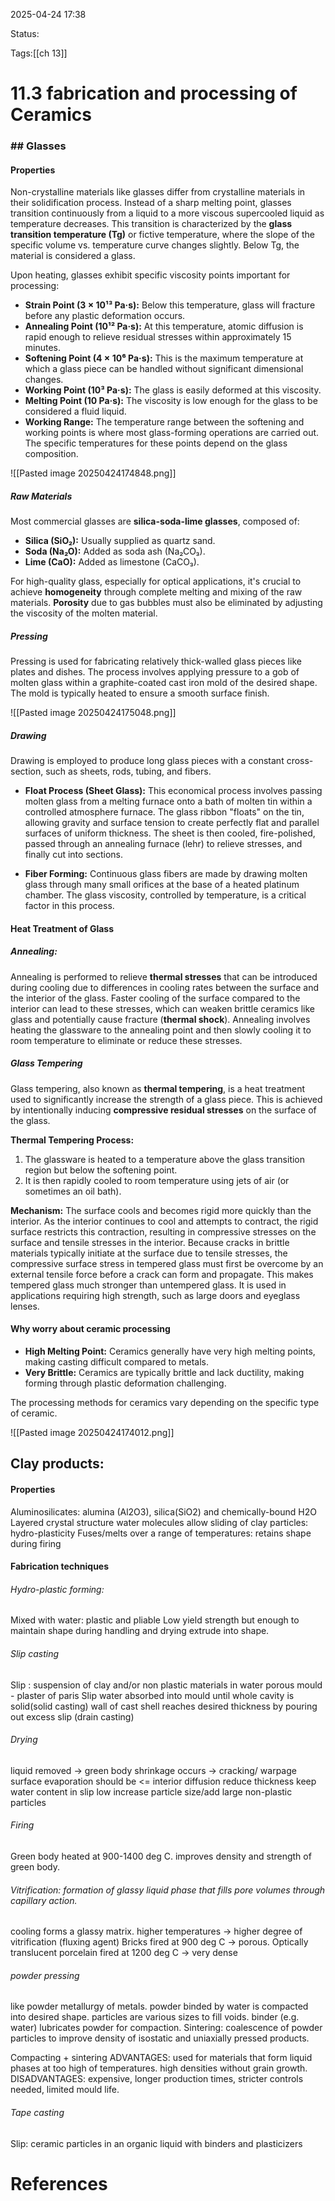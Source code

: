 2025-04-24 17:38

Status:

Tags:[[ch 13]]

# 11.3 fabrication and processing of Ceramics


### ## Glasses

#### Properties

Non-crystalline materials like glasses differ from crystalline materials in their solidification process. Instead of a sharp melting point, glasses transition continuously from a liquid to a more viscous supercooled liquid as temperature decreases. This transition is characterized by the **glass transition temperature (Tg)** or fictive temperature, where the slope of the specific volume vs. temperature curve changes slightly. Below Tg, the material is considered a glass.

Upon heating, glasses exhibit specific viscosity points important for processing:

* **Strain Point (3 × 10¹³ Pa·s):** Below this temperature, glass will fracture before any plastic deformation occurs.
* **Annealing Point (10¹² Pa·s):** At this temperature, atomic diffusion is rapid enough to relieve residual stresses within approximately 15 minutes.
* **Softening Point (4 × 10⁶ Pa·s):** This is the maximum temperature at which a glass piece can be handled without significant dimensional changes.
* **Working Point (10³ Pa·s):** The glass is easily deformed at this viscosity.
* **Melting Point (10 Pa·s):** The viscosity is low enough for the glass to be considered a fluid liquid.
* **Working Range:** The temperature range between the softening and working points is where most glass-forming operations are carried out. The specific temperatures for these points depend on the glass composition.

![[Pasted image 20250424174848.png]]

##### Raw Materials

Most commercial glasses are **silica-soda-lime glasses**, composed of:

* **Silica (SiO₂):** Usually supplied as quartz sand.
* **Soda (Na₂O):** Added as soda ash (Na₂CO₃).
* **Lime (CaO):** Added as limestone (CaCO₃).

For high-quality glass, especially for optical applications, it's crucial to achieve **homogeneity** through complete melting and mixing of the raw materials. **Porosity** due to gas bubbles must also be eliminated by adjusting the viscosity of the molten material.

##### Pressing

Pressing is used for fabricating relatively thick-walled glass pieces like plates and dishes. The process involves applying pressure to a gob of molten glass within a graphite-coated cast iron mold of the desired shape. The mold is typically heated to ensure a smooth surface finish.

![[Pasted image 20250424175048.png]]

##### Drawing

Drawing is employed to produce long glass pieces with a constant cross-section, such as sheets, rods, tubing, and fibers.

* **Float Process (Sheet Glass):** This economical process involves passing molten glass from a melting furnace onto a bath of molten tin within a controlled atmosphere furnace. The glass ribbon "floats" on the tin, allowing gravity and surface tension to create perfectly flat and parallel surfaces of uniform thickness. The sheet is then cooled, fire-polished, passed through an annealing furnace (lehr) to relieve stresses, and finally cut into sections.

* **Fiber Forming:** Continuous glass fibers are made by drawing molten glass through many small orifices at the base of a heated platinum chamber. The glass viscosity, controlled by temperature, is a critical factor in this process.

#### Heat Treatment of Glass

##### Annealing:

Annealing is performed to relieve **thermal stresses** that can be introduced during cooling due to differences in cooling rates between the surface and the interior of the glass. Faster cooling of the surface compared to the interior can lead to these stresses, which can weaken brittle ceramics like glass and potentially cause fracture (**thermal shock**). Annealing involves heating the glassware to the annealing point and then slowly cooling it to room temperature to eliminate or reduce these stresses.

##### Glass Tempering

Glass tempering, also known as **thermal tempering**, is a heat treatment used to significantly increase the strength of a glass piece. This is achieved by intentionally inducing **compressive residual stresses** on the surface of the glass.

**Thermal Tempering Process:**

1.  The glassware is heated to a temperature above the glass transition region but below the softening point.
2.  It is then rapidly cooled to room temperature using jets of air (or sometimes an oil bath).

**Mechanism:** The surface cools and becomes rigid more quickly than the interior. As the interior continues to cool and attempts to contract, the rigid surface restricts this contraction, resulting in compressive stresses on the surface and tensile stresses in the interior. Because cracks in brittle materials typically initiate at the surface due to tensile stresses, the compressive surface stress in tempered glass must first be overcome by an external tensile force before a crack can form and propagate. This makes tempered glass much stronger than untempered glass. It is used in applications requiring high strength, such as large doors and eyeglass lenses.

#### Why worry about ceramic processing

* **High Melting Point:** Ceramics generally have very high melting points, making casting difficult compared to metals.
* **Very Brittle:** Ceramics are typically brittle and lack ductility, making forming through plastic deformation challenging.

The processing methods for ceramics vary depending on the specific type of ceramic.

![[Pasted image 20250424174012.png]]


## Clay products:
#### Properties
Aluminosilicates: alumina (Al2O3), silica(SiO2) and chemically-bound H2O
Layered crystal structure
water molecules allow sliding of clay particles: hydro-plasticity 
Fuses/melts over a range of temperatures: retains shape during firing

#### Fabrication techniques
###### Hydro-plastic forming:
Mixed with water: plastic and pliable
Low yield strength but enough to maintain shape during handling and drying
extrude into shape.

###### Slip casting
Slip : suspension of clay and/or non plastic materials in water
porous mould - plaster of paris
Slip water absorbed into mould until
	whole cavity is solid(solid casting)
	wall of cast shell reaches desired thickness by pouring out excess slip (drain casting)

###### Drying
liquid removed -> green body
shrinkage occurs -> cracking/ warpage
	surface evaporation should be <= interior diffusion
	reduce thickness
	keep water content in slip low
	increase particle size/add large non-plastic particles

###### Firing
Green body heated at 900-1400 deg C.
improves density and strength of green body.


###### Vitrification: formation of glassy liquid phase that fills pore volumes through capillary action.
cooling forms a glassy matrix.
higher temperatures -> higher degree of vitrification (fluxing agent) 
	Bricks fired at 900 deg C -> porous.
	Optically translucent porcelain fired at 1200 deg C -> very dense


###### powder pressing
like powder metallurgy of metals.
powder binded by water is compacted into desired shape.
	particles are various sizes to fill voids.
	binder (e.g. water) lubricates powder for compaction.
Sintering: coalescence of powder particles to improve density of isostatic and uniaxially pressed products.

Compacting + sintering
ADVANTAGES:
	used for materials that form liquid phases at too high of temperatures.
	high densities without grain growth.
DISADVANTAGES:
expensive, longer production times, stricter controls needed, limited mould life.

###### Tape casting
Slip: ceramic particles in an organic liquid with binders and plasticizers 























# References
